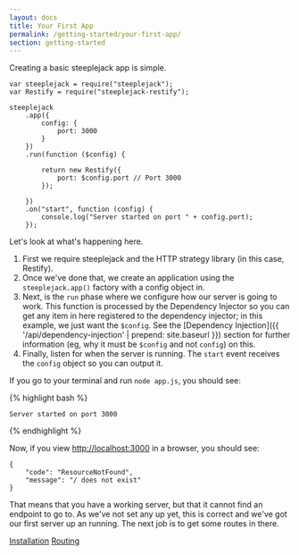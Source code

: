```yaml
---
layout: docs
title: Your First App
permalink: /getting-started/your-first-app/
section: getting-started
---
```


Creating a basic steeplejack app is simple.

    var steeplejack = require("steeplejack");
    var Restify = require("steeplejack-restify");

    steeplejack
        .app({
            config: {
                port: 3000
            }
        })
        .run(function ($config) {

            return new Restify({
                port: $config.port // Port 3000
            });

        })
        .on("start", function (config) {
            console.log("Server started on port " + config.port);
        });

Let's look at what's happening here.

1. First we require steeplejack and the HTTP strategy library (in this case, Restify).
2. Once we've done that, we create an application using the `steeplejack.app()` factory with a config object in.
3. Next, is the `run` phase where we configure how our server is going to work.  This function is processed by the
   Dependency Injector so you can get any item in here registered to the dependency injector; in this example, we just
   want the `$config`. See the [Dependency Injection]({{ '/api/dependency-injection' | prepend: site.baseurl }})
   section for further information (eg, why it must be `$config` and not `config`) on this.
4. Finally, listen for when the server is running.  The `start` event receives the `config` object so you can output it.

If you go to your terminal and run `node app.js`, you should see:

{% highlight bash %}

    Server started on port 3000

{% endhighlight %}

Now, if you view [http://localhost:3000](http://localhost:3000) in a browser, you should see:

    {
        "code": "ResourceNotFound",
        "message": "/ does not exist"
    }

That means that you have a working server, but that it cannot find an endpoint to go to.  As we've not set any up yet,
this is correct and we've got our first server up an running.  The next job is to get some routes in there.

<a href="{{ '/getting-started' | prepend: site.baseurl }}" class="prev_button">Installation</a>
<a href="{{ '/getting-started/routing' | prepend: site.baseurl }}" class="next_button">Routing</a>
